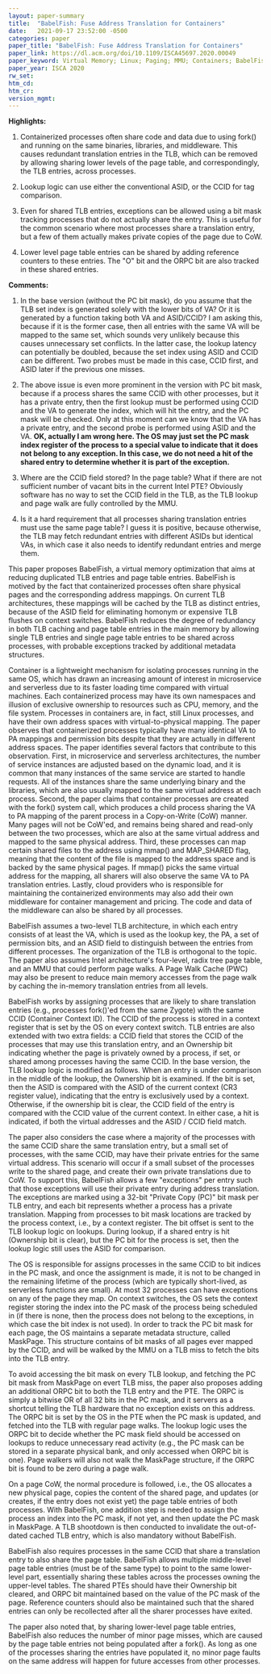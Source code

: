 ```yaml
---
layout: paper-summary
title:  "BabelFish: Fuse Address Translation for Containers"
date:   2021-09-17 23:52:00 -0500
categories: paper
paper_title: "BabelFish: Fuse Address Translation for Containers"
paper_link: https://dl.acm.org/doi/10.1109/ISCA45697.2020.00049
paper_keyword: Virtual Memory; Linux; Paging; MMU; Containers; BabelFish
paper_year: ISCA 2020
rw_set:
htm_cd:
htm_cr:
version_mgmt:
--- 
```


**Highlights:**

1. Containerized processes often share code and data due to using fork() and running on the same binaries, libraries,
   and middleware. This causes redundant translation entries in the TLB, which can be removed by allowing sharing
   lower levels of the page table, and correspondingly, the TLB entries, across processes.

2. 
   Lookup logic can use either the conventional ASID, or the CCID for tag comparison.

3. Even for shared TLB entries, exceptions can be allowed using a bit mask tracking processes that do not actually 
   share the entry. This is useful for the common scenario where most processes share a translation entry, but a few
   of them actually makes private copies of the page due to CoW.

4. Lower level page table entries can be shared by adding reference counters to these entries.
   The "O" bit and the ORPC bit are also tracked in these shared entries.

**Comments:**

1. In the base version (without the PC bit mask), do you assume that the TLB set index is generated solely with the
   lower bits of VA? Or it is generated by a function taking both VA and ASID/CCID?
   I am asking this, because if it is the former case, then all entries with the same VA will be mapped to the same 
   set, which sounds very unlikely because this causes unnecessary set conflicts. In the latter case,
   the lookup latency can potentially be doubled, because the set index using ASID and CCID can be different.
   Two probes must be made in this case, CCID first, and ASID later if the previous one misses.

2. The above issue is even more prominent in the version with PC bit mask, because if a process shares the same 
   CCID with other processes, but it has a private entry, then the first lookup must be performed using CCID and the
   VA to generate the index, which will hit the entry, and the PC mask will be checked. Only at this moment can we
   know that the VA has a private entry, and the second probe is performed using ASID and the VA.
   **OK, actually I am wrong here. The OS may just set the PC mask index register of the process to a special
     value to indicate that it does not belong to any exception. In this case, we do not need a hit of the shared
     entry to determine whether it is part of the exception.**

3. Where are the CCID field stored? In the page table? What if there are not sufficient number of vacant bits
   in the current Intel PTE?
   Obviously software has no way to set the CCID field in the TLB, as the TLB lookup and page walk are 
   fully controlled by the MMU.

4. Is it a hard requirement that all processes sharing translation entries must use the same page table?
   I guess it is positive, because otherwise, the TLB may fetch redundant entries with different ASIDs but
   identical VAs, in which case it also needs to identify redundant entries and merge them.

This paper proposes BabelFish, a virtual memory optimization that aims at reducing duplicated TLB entries and page 
table entries. BabelFish is motived by the fact that containerized processes often share physical pages and the
corresponding address mappings. On current TLB architectures, these mappings will be cached by the TLB as distinct
entries, because of the ASID field for eliminating homonym or expensive TLB flushes on context switches.
BabelFish reduces the degree of redundancy in both TLB caching and page table entries in the main memory by allowing 
single TLB entries and single page table entries to be shared across processes, with probable exceptions tracked
by additional metadata structures. 

Container is a lightweight mechanism for isolating processes running in the same OS, which has drawn an increasing 
amount of interest in microservice and serverless due to its faster loading time compared with virtual machines.
Each containerized process may have its own namespaces and illusion of exclusive ownership to resources such as 
CPU, memory, and the file system. Processes in containers are, in fact, still Linux processes, and have their own 
address spaces with virtual-to-physical mapping. 
The paper observes that containerized processes typically have many identical VA to PA mappings and permission bits 
despite that they are actually in different address spaces. The paper identifies several factors that contribute to 
this observation.
First, in microservice and serverless architectures, the number of service instances are adjusted based on the dynamic 
load, and it is common that many instances of the same service are started to handle requests. All of the instances
share the same underlying binary and the libraries, which are also usually mapped to the same virtual address at each
process.
Second, the paper claims that container processes are created with the fork() system call, which produces a child 
process sharing the VA to PA mapping of the parent process in a Copy-on-Write (CoW) manner. Many pages will not
be CoW'ed, and remains being shared and read-only between the two processes, which are also at the same virtual
address and mapped to the same physical address.
Third, these processes can map certain shared files to the address using mmap() and MAP_SHARED flag, meaning that the
content of the file is mapped to the address space and is backed by the same physical pages. If mmap() picks the 
same virtual address for the mapping, all sharers will also observe the same VA to PA translation entries.
Lastly, cloud providers who is responsible for maintaining the containerized environments may also add their own
middleware for container management and pricing. The code and data of the middleware can also be shared by all 
processes.

BabelFish assumes a two-level TLB architecture, in which each entry consists of at least the VA, which is used as the
lookup key, the PA, a set of permission bits, and an ASID field to distinguish between the entries from different 
processes. The organization of the TLB is orthogonal to the topic. 
The paper also assumes Intel architecture's four-level, radix tree page table, and an MMU that could perform page walks.
A Page Walk Cache (PWC) may also be present to reduce main memory accesses from the page walk by caching the in-memory
translation entries from all levels.

BabelFish works by assigning processes that are likely to share translation entries (e.g., processes fork()'ed from the
same Zygote) with the same CCID (Container Context ID). The CCID of the process is stored in a context register that
is set by the OS on every context switch.
TLB entries are also extended with two extra fields: a CCID field that stores the CCID of the processes that may use
this translation entry, and an Ownership bit indicating whether the page is privately owned by a process, if set, or
shared among processes having the same CCID.
In the base version, the TLB lookup logic is modified as follows. When an entry is under comparison in the middle of
the lookup, the Ownership bit is examined. If the bit is set, then the ASID is compared with the ASID of the current
context (CR3 register value), indicating that the entry is exclusively used by a context. Otherwise, if the 
ownership bit is clear, the CCID field of the entry is compared with the CCID value of the current context.
In either case, a hit is indicated, if both the virtual addresses and the ASID / CCID field match.

The paper also considers the case where a majority of the processes with the same CCID share the same translation
entry, but a small set of processes, with the same CCID, may have their private entries for the same virtual address.
This scenario will occur if a small subset of the processes write to the shared page, and create their own private 
translations due to CoW.
To support this, BabelFish allows a few "exceptions" per entry such that those exceptions will use their private entry
during address translation. The exceptions are marked using a 32-bit "Private Copy (PC)" bit mask per TLB entry, 
and each bit represents whether a process has a private translation. Mapping from processes to bit mask locations 
are tracked by the process context, i.e., by a context register. The bit offset is sent to the TLB lookup logic on 
lookups. During lookup, if a shared entry is hit (Ownership bit is clear), but the PC bit for the process is
set, then the lookup logic still uses the ASID for comparison.

The OS is responsible for assigns processes in the same CCID to bit indices in the PC mask, and once the assignment
is made, it is not to be changed in the remaining lifetime of the process (which are typically short-lived, as
serverless functions are small). 
At most 32 processes can have exceptions on any of the page they map.
On context switches, the OS sets the context register storing the index into the PC mask of the process being scheduled 
in (if there is none, then the process does not belong to the exceptions, in which case the bit index is not used).
In order to track the PC bit mask for each page, the OS maintains a separate metadata structure, called MaskPage. 
This structure contains of bit masks of all pages ever mapped by the CCID, and will be walked by the MMU on a TLB miss
to fetch the bits into the TLB entry.

To avoid accessing the bit mask on every TLB lookup, and fetching the PC bit mask from MaskPage on evert TLB miss,
the paper also proposes adding an additional ORPC bit to both the TLB entry and the PTE. 
The ORPC is simply a bitwise OR of all 32 bits in the PC mask, and it servers as a shortcut telling the TLB hardware
that no exception exists on this address. 
The ORPC bit is set by the OS in the PTE when the PC mask is updated, and fetched into the TLB with regular page walks.
The lookup logic uses the ORPC bit to decide whether the PC mask field should be accessed on lookups to reduce 
unnecessary read activity (e.g., the PC mask can be stored in a separate physical bank, and only accessed when 
ORPC bit is one).
Page walkers will also not walk the MaskPage structure, if the ORPC bit is found to be zero during a page walk.

On a page CoW, the normal procedure is followed, i.e., the OS allocates a new physical page, copies the content of the
shared page, and updates (or creates, if the entry does not exist yet) the page table entries of both processes.
With BabelFish, one addition step is needed to assign the process an index into the PC mask, if not yet, and 
then update the PC mask in MaskPage. A TLB shootdown is then conducted to invalidate the out-of-dated cached TLB entry,
which is also mandatory without BabelFish.

BabelFish also requires processes in the same CCID that share a translation entry to also share the page table.
BabelFish allows multiple middle-level page table entries (must be of the same type) to point to the same lower-level
part, essentially sharing these tables across the processes owning the upper-level tables.
The shared PTEs should have their Ownership bit cleared, and ORPC bit maintained based on the value of the PC mask 
of the page. Reference counters should also be maintained such that the shared entries can only be recollected
after all the sharer processes have exited.

The paper also noted that, by sharing lower-level page table entries, BabelFish also reduces the number of minor
page misses, which are caused by the page table entries not being populated after a fork(). As long as one of the
processes sharing the entries have populated it, no minor page faults on the same address will happen for future
accesses from other processes.
